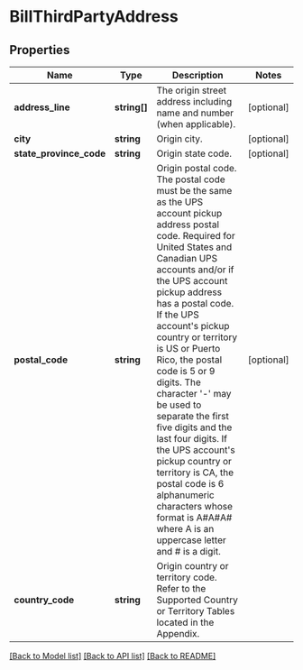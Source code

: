 # BillThirdPartyAddress

## Properties
Name | Type | Description | Notes
------------ | ------------- | ------------- | -------------
**address_line** | **string[]** | The origin street address including name and number (when applicable). | [optional] 
**city** | **string** | Origin city. | [optional] 
**state_province_code** | **string** | Origin state code. | [optional] 
**postal_code** | **string** | Origin postal code. The postal code must be the same as the UPS account pickup address postal code. Required for United States and Canadian UPS accounts and/or if the UPS account pickup address has a postal code. If the UPS account&#x27;s pickup country or territory is US or Puerto Rico, the postal code is 5 or 9 digits. The character &#x27;-&#x27; may be used to separate the first five digits and the last four digits. If the UPS account&#x27;s pickup country or territory is CA, the postal code is 6 alphanumeric characters whose format is A#A#A# where A is an uppercase letter and # is a digit. | [optional] 
**country_code** | **string** | Origin country or territory code. Refer to the Supported Country or Territory Tables located in the Appendix. | 

[[Back to Model list]](../../README.md#documentation-for-models) [[Back to API list]](../../README.md#documentation-for-api-endpoints) [[Back to README]](../../README.md)

